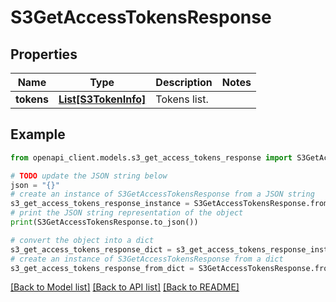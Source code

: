 # S3GetAccessTokensResponse


## Properties

Name | Type | Description | Notes
------------ | ------------- | ------------- | -------------
**tokens** | [**List[S3TokenInfo]**](S3TokenInfo.md) | Tokens list. | 

## Example

```python
from openapi_client.models.s3_get_access_tokens_response import S3GetAccessTokensResponse

# TODO update the JSON string below
json = "{}"
# create an instance of S3GetAccessTokensResponse from a JSON string
s3_get_access_tokens_response_instance = S3GetAccessTokensResponse.from_json(json)
# print the JSON string representation of the object
print(S3GetAccessTokensResponse.to_json())

# convert the object into a dict
s3_get_access_tokens_response_dict = s3_get_access_tokens_response_instance.to_dict()
# create an instance of S3GetAccessTokensResponse from a dict
s3_get_access_tokens_response_from_dict = S3GetAccessTokensResponse.from_dict(s3_get_access_tokens_response_dict)
```
[[Back to Model list]](../README.md#documentation-for-models) [[Back to API list]](../README.md#documentation-for-api-endpoints) [[Back to README]](../README.md)



